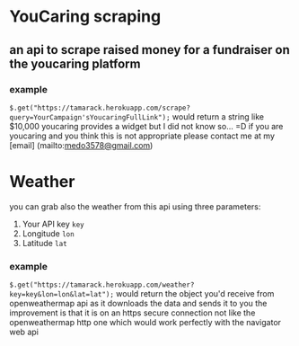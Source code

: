 # YouCaring scraping
## an api to scrape raised money for a fundraiser on the youcaring platform
### example
`$.get("https://tamarack.herokuapp.com/scrape?query=YourCampaign'sYoucaringFullLink");`
would return a string like $10,000 
youcaring provides a widget but I did not know so... =D
if you are youcaring and you think this is not appropriate please contact me at my [email] (mailto:medo3578@gmail.com)
# Weather
you can grab also the weather from this api using three parameters:
1. Your API key `key`
2. Longitude `lon`
3. Latitude `lat`
### example
`$.get("https://tamarack.herokuapp.com/weather?key=key&lon=lon&lat=lat");`
would return the object you'd receive from openweathermap api as it downloads the data and sends it to you
the improvement is that it is on an https secure connection not like the openweathermap http one which would work perfectly with the navigator web api
